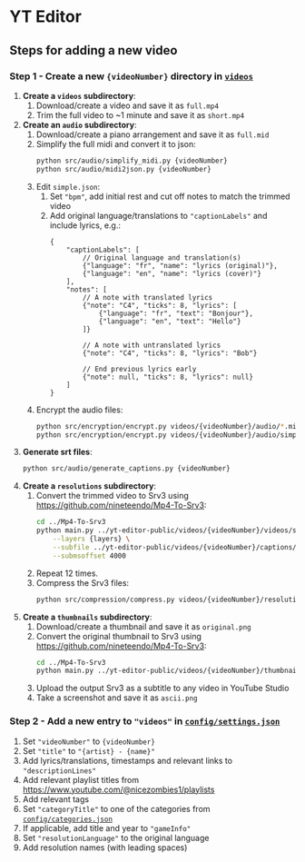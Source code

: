 # YT Editor

## Steps for adding a new video

### Step 1 - Create a new `{videoNumber}` directory in [`videos`](videos)

1. **Create a `videos` subdirectory**:
    1. Download/create a video and save it as `full.mp4`
    2. Trim the full video to ~1 minute and save it as `short.mp4`
2. **Create an `audio` subdirectory**:
    1. Download/create a piano arrangement and save it as `full.mid`
    2. Simplify the full midi and convert it to json:
        ```bash
        python src/audio/simplify_midi.py {videoNumber}
        python src/audio/midi2json.py {videoNumber}
        ```
    3. Edit `simple.json`:
        1. Set `"bpm"`, add initial rest and cut off notes to match the trimmed video
        2. Add original language/translations to `"captionLabels"` and include lyrics, e.g.:
            ```json5
            {
                "captionLabels": [
                    // Original language and translation(s)
                    {"language": "fr", "name": "lyrics (original)"},
                    {"language": "en", "name": "lyrics (cover)"}
                ],
                "notes": [
                    // A note with translated lyrics
                    {"note": "C4", "ticks": 8, "lyrics": [
                        {"language": "fr", "text": "Bonjour"},
                        {"language": "en", "text": "Hello"}
                    ]}

                    // A note with untranslated lyrics
                    {"note": "C4", "ticks": 8, "lyrics": "Bob"}

                    // End previous lyrics early
                    {"note": null, "ticks": 8, "lyrics": null}
                ]
            }
            ```
    4. Encrypt the audio files:
        ```bash
        python src/encryption/encrypt.py videos/{videoNumber}/audio/*.mid
        python src/encryption/encrypt.py videos/{videoNumber}/audio/simple.json
        ```
3. **Generate srt files**:
    ```bash
    python src/audio/generate_captions.py {videoNumber}
    ```
4. **Create a `resolutions` subdirectory**:
    1. Convert the trimmed video to Srv3 using https://github.com/nineteendo/Mp4-To-Srv3:
        ```bash
        cd ../Mp4-To-Srv3
        python main.py ../yt-editor-public/videos/{videoNumber}/videos/short.mp4 {rows} \
            --layers {layers} \
            --subfile ../yt-editor-public/videos/{videoNumber}/captions/{languages}.srt \
            --submsoffset 4000
        ```
    2. Repeat 12 times.
    3. Compress the Srv3 files:
        ```bash
        python src/compression/compress.py videos/{videoNumber}/resolutions/*.srv3
        ```
5. **Create a `thumbnails` subdirectory**:
    1. Download/create a thumbnail and save it as `original.png`
    2. Convert the original thumbnail to Srv3 using https://github.com/nineteendo/Mp4-To-Srv3:
        ```bash
        cd ../Mp4-To-Srv3
        python main.py ../yt-editor-public/videos/{videoNumber}/thumbnails/original.png {rows}
        ```
    3. Upload the output Srv3 as a subtitle to any video in YouTube Studio
    4. Take a screenshot and save it as `ascii.png`

### Step 2 - Add a new entry to `"videos"` in [`config/settings.json`](config/settings.json)

1. Set `"videoNumber"` to `{videoNumber}`
2. Set `"title"` to `"{artist} - {name}"`
3. Add lyrics/translations, timestamps and relevant links to `"descriptionLines"`
4. Add relevant playlist titles from https://www.youtube.com/@nicezombies1/playlists
5. Add relevant tags
6. Set `"categoryTitle"` to one of the categories from [`config/categories.json`](config/categories.json)
7. If applicable, add title and year to `"gameInfo"`
8. Set `"resolutionLanguage"` to the original language
9. Add resolution names (with leading spaces)
